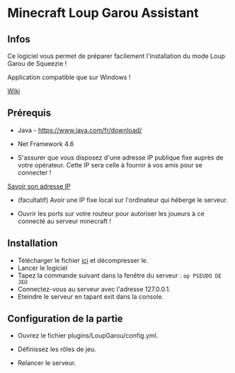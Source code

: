 # Minecraft Loup Garou Assistant

## Infos

Ce logiciel vous permet de préparer facilement l'installation du mode Loup Garou de Squeezie !

Application compatible que sur Windows !

[Wiki](https://loup-garou.tr1nity.ovh/)

## Prérequis

- Java - https://www.java.com/fr/download/

- Net Framework 4.6

- S'assurer que vous disposez d'une adresse IP publique fixe auprès de votre opérateur. 
Cette IP sera celle à fournir à vos amis pour se connecter !

[Savoir son adresse IP](https://ip.lafibre.info/)

- (facultatif) Avoir une IP fixe local sur l'ordinateur qui héberge le serveur.

- Ouvrir les ports sur votre routeur pour autoriser les joueurs à ce connecté au serveur minecraft !

## Installation

- Télécharger le fichier [ici](https://github.com/jvin042/minecraft-loup-garou-assistant/releases) et décompresser le.
- Lancer le logiciel
- Tapez la commande suivant dans la fenêtre du serveur :
`op PSEUDO DE JEU`
- Connectez-vous au serveur avec l'adresse 127.0.0.1. 
- Eteindre le serveur en tapant exit dans la console.

## Configuration de la partie

- Ouvrez le fichier plugins/LoupGarou/config.yml.

- Définissez les rôles de jeu.

- Relancer le serveur.

